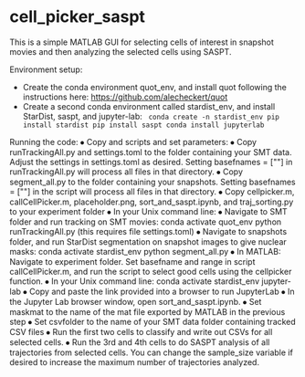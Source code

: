 # cell_picker_saspt

This is a simple MATLAB GUI for selecting cells of interest in snapshot movies and then analyzing the selected cells using SASPT.

Environment setup:

- Create the conda environment quot_env, and install quot following the instructions here: https://github.com/alecheckert/quot
-	Create a second conda environment called stardist_env, and install StarDist, saspt, and jupyter-lab:
` conda create -n stardist_env
 pip install stardist
 pip install saspt
 conda install jupyterlab`

Running the code:
⦁	Copy and scripts and set parameters:
⦁	Copy runTrackingAll.py and settings.toml to the folder containing your SMT data.  Adjust the settings in settings.toml as desired. Setting basefnames =  [""] in runTrackingAll.py will process all files in that directory.
⦁	Copy segment_all.py to the folder containing your snapshots. Setting basefnames =  [""] in the script will process all files in that directory.
⦁	Copy cellpicker.m, callCellPicker.m, placeholder.png, sort_and_saspt.ipynb, and traj_sorting.py to your experiment folder
⦁	In your Unix command line:
⦁	Navigate to SMT folder and run tracking on SMT movies:
conda activate quot_env
python runTrackingAll.py (this requires file settings.toml)
⦁	Navigate to snapshots folder, and run StarDist segmentation on snapshot images to give nuclear masks:
conda activate stardist_env
python segment_all.py
⦁	In MATLAB: Navigate to experiment folder. Set basefname and range in script callCellPicker.m, and run the script to select good cells using the cellpicker function.
⦁	In your Unix command line:
conda activate stardist_env 
jupyter-lab
⦁	Copy and paste the link provided into a browser to run JupyterLab
⦁	In the Jupyter Lab browser window, open sort_and_saspt.ipynb.
⦁	Set maskmat to the name of the mat file exported by MATLAB in the previous step
⦁	Set csvfolder to the name of your SMT data folder containing tracked CSV files
⦁	Run the first two cells to classify and write out CSVs for all selected cells.
⦁	Run the 3rd and 4th cells to do SASPT analysis of all trajectories from selected cells. You can change the sample_size variable if desired to increase the maximum number of trajectories analyzed.


